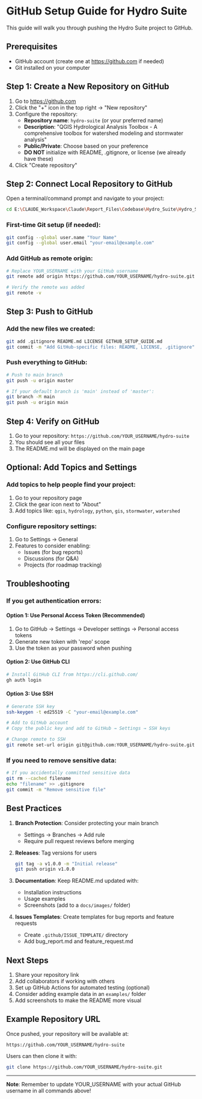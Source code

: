 # GitHub Setup Guide for Hydro Suite

This guide will walk you through pushing the Hydro Suite project to GitHub.

## Prerequisites
- GitHub account (create one at https://github.com if needed)
- Git installed on your computer

## Step 1: Create a New Repository on GitHub

1. Go to https://github.com
2. Click the "+" icon in the top right → "New repository"
3. Configure the repository:
   - **Repository name**: `hydro-suite` (or your preferred name)
   - **Description**: "QGIS Hydrological Analysis Toolbox - A comprehensive toolbox for watershed modeling and stormwater analysis"
   - **Public/Private**: Choose based on your preference
   - **DO NOT** initialize with README, .gitignore, or license (we already have these)
4. Click "Create repository"

## Step 2: Connect Local Repository to GitHub

Open a terminal/command prompt and navigate to your project:

```bash
cd E:\CLAUDE_Workspace\Claude\Report_Files\Codebase\Hydro_Suite\Hydro_Suite_Data
```

### First-time Git setup (if needed):
```bash
git config --global user.name "Your Name"
git config --global user.email "your-email@example.com"
```

### Add GitHub as remote origin:
```bash
# Replace YOUR_USERNAME with your GitHub username
git remote add origin https://github.com/YOUR_USERNAME/hydro-suite.git

# Verify the remote was added
git remote -v
```

## Step 3: Push to GitHub

### Add the new files we created:
```bash
git add .gitignore README.md LICENSE GITHUB_SETUP_GUIDE.md
git commit -m "Add GitHub-specific files: README, LICENSE, .gitignore"
```

### Push everything to GitHub:
```bash
# Push to main branch
git push -u origin master

# If your default branch is 'main' instead of 'master':
git branch -M main
git push -u origin main
```

## Step 4: Verify on GitHub

1. Go to your repository: `https://github.com/YOUR_USERNAME/hydro-suite`
2. You should see all your files
3. The README.md will be displayed on the main page

## Optional: Add Topics and Settings

### Add topics to help people find your project:
1. Go to your repository page
2. Click the gear icon next to "About"
3. Add topics like: `qgis`, `hydrology`, `python`, `gis`, `stormwater`, `watershed`

### Configure repository settings:
1. Go to Settings → General
2. Features to consider enabling:
   - Issues (for bug reports)
   - Discussions (for Q&A)
   - Projects (for roadmap tracking)

## Troubleshooting

### If you get authentication errors:

#### Option 1: Use Personal Access Token (Recommended)
1. Go to GitHub → Settings → Developer settings → Personal access tokens
2. Generate new token with 'repo' scope
3. Use the token as your password when pushing

#### Option 2: Use GitHub CLI
```bash
# Install GitHub CLI from https://cli.github.com/
gh auth login
```

#### Option 3: Use SSH
```bash
# Generate SSH key
ssh-keygen -t ed25519 -C "your-email@example.com"

# Add to GitHub account
# Copy the public key and add to GitHub → Settings → SSH keys

# Change remote to SSH
git remote set-url origin git@github.com:YOUR_USERNAME/hydro-suite.git
```

### If you need to remove sensitive data:
```bash
# If you accidentally committed sensitive data
git rm --cached filename
echo "filename" >> .gitignore
git commit -m "Remove sensitive file"
```

## Best Practices

1. **Branch Protection**: Consider protecting your main branch
   - Settings → Branches → Add rule
   - Require pull request reviews before merging

2. **Releases**: Tag versions for users
   ```bash
   git tag -a v1.0.0 -m "Initial release"
   git push origin v1.0.0
   ```

3. **Documentation**: Keep README.md updated with:
   - Installation instructions
   - Usage examples
   - Screenshots (add to a `docs/images/` folder)

4. **Issues Templates**: Create templates for bug reports and feature requests
   - Create `.github/ISSUE_TEMPLATE/` directory
   - Add bug_report.md and feature_request.md

## Next Steps

1. Share your repository link
2. Add collaborators if working with others
3. Set up GitHub Actions for automated testing (optional)
4. Consider adding example data in an `examples/` folder
5. Add screenshots to make the README more visual

## Example Repository URL

Once pushed, your repository will be available at:
```
https://github.com/YOUR_USERNAME/hydro-suite
```

Users can then clone it with:
```bash
git clone https://github.com/YOUR_USERNAME/hydro-suite.git
```

---

**Note**: Remember to update YOUR_USERNAME with your actual GitHub username in all commands above!